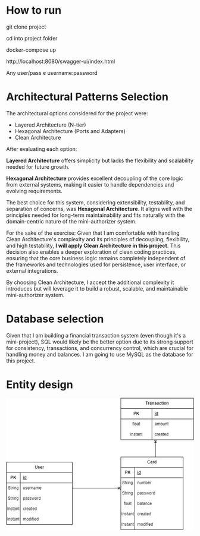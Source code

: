 # How to run

git clone project

cd into project folder

docker-compose up

http://localhost:8080/swagger-ui/index.html

Any user/pass e username:password

#  Architectural Patterns Selection

The architectural options considered for the project were:

- Layered Architecture (N-tier)
- Hexagonal Architecture (Ports and Adapters)
- Clean Architecture


After evaluating each option:

**Layered Architecture** offers simplicity but lacks the flexibility and scalability needed for future growth.

**Hexagonal Architecture** provides excellent decoupling of the core logic from external systems, making it easier to handle dependencies and evolving requirements.

The best choice for this system, considering extensibility, testability, and separation of concerns, was **Hexagonal Architecture**. It aligns well with the principles needed for long-term maintainability and fits naturally with the domain-centric nature of the mini-authorizer system.

For the sake of the exercise:
Given that I am comfortable with handling Clean Architecture's complexity and its principles of decoupling, flexibility, and high testability, **I will apply Clean Architecture in this project**. This decision also enables a deeper exploration of clean coding practices, ensuring that the core business logic remains completely independent of the frameworks and technologies used for persistence, user interface, or external integrations.

By choosing Clean Architecture, I accept the additional complexity it introduces but will leverage it to build a robust, scalable, and maintainable mini-authorizer system.


# Database selection

Given that I am building a financial transaction system (even though it's a mini-project), SQL would likely be the better option due to its strong support for consistency, transactions, and concurrency control, which are crucial for handling money and balances. I am going to use MySQL as the database for this project.

# Entity design

![Entity Relationship Diagram](EntityRelationshipDiagram.jpg)